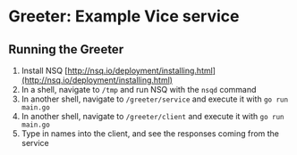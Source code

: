 # Greeter: Example Vice service

## Running the Greeter

1. Install NSQ [http://nsq.io/deployment/installing.html](http://nsq.io/deployment/installing.html)
1. In a shell, navigate to `/tmp` and run NSQ with the `nsqd` command
1. In another shell, navigate to `/greeter/service` and execute it with `go run main.go`
1. In another shell, navigate to `/greeter/client` and execute it with `go run main.go`
1. Type in names into the client, and see the responses coming from the service

